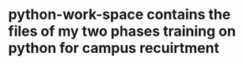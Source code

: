 # python-work-space contains the files of my two phases training on python for campus recuirtment   
